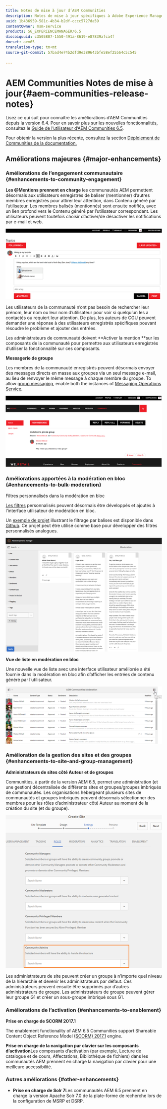```yaml
---
title: Notes de mise à jour d’AEM Communities
description: Notes de mise à jour spécifiques à Adobe Experience Manager 6.5 Communities.
uuid: 1b436959-581c-4b34-b2df-cccc5727da59
contentOwner: msm-service
products: SG_EXPERIENCEMANAGER/6.5
discoiquuid: c3505807-1550-491a-8619-e87839afca4f
docset: aem65
translation-type: tm+mt
source-git-commit: 57bad4e74b2dfd9e389643bfe58ef25564c5c545

---
```



# AEM Communities Notes de mise à jour{#aem-communities-release-notes}

Lisez ce qui suit pour connaître les améliorations d’AEM Communities depuis la version 6.4. Pour en savoir plus sur les nouvelles fonctionnalités, consultez le [Guide de l’utilisateur d’AEM Communities 6.5](https://helpx.adobe.com/experience-manager/6-4/communities/user-guide.html).

Pour obtenir la version la plus récente, consultez la section [Déploiement de Communities de la documentation.](https://helpx.adobe.com/in/experience-manager/6-4/help/communities/deploy-communities.html#LatestReleases)

## Améliorations majeures {#major-enhancements}

### Améliorations de l’engagement communautaire {#enhancements-to-community-engagement}

**Les @Mentions prennent en charge** les communautés AEM permettent désormais aux utilisateurs enregistrés de baliser (mentionner) d’autres membres enregistrés pour attirer leur attention, dans Contenu généré par l’utilisateur. Les membres balisés (mentionnés) sont ensuite notifiés, avec un lien profond vers le Contenu généré par l’utilisateur correspondant. Les utilisateurs peuvent toutefois choisir d’activer/de désactiver les notifications par e-mail et web.

![Prise en charge des mentions @](assets/at-mentions.png)

Les utilisateurs de la communauté n’ont pas besoin de rechercher leur prénom, leur nom ou leur nom d’utilisateur pour voir si quelqu’un les a contactés ou requiert leur attention. De plus, les auteurs de CGU peuvent demander une réponse à des utilisateurs enregistrés spécifiques pouvant résoudre le problème et ajouter des entrées.

Les administrateurs de communauté doivent **Activer la mention **sur les composants de la communauté pour permettre aux utilisateurs enregistrés d’utiliser la fonctionnalité sur ces composants.

**Messagerie de groupe** 

Les membres de la communauté enregistrés peuvent désormais envoyer des messages directs en masse aux groupes via un seul message e-mail, au lieu de renvoyer le même message à chaque membre du groupe. To allow [group messaging](/help/communities/configure-messaging.md), enable both the instances of [Messaging Operations Service](/help/communities/messaging.md#group-messaging).

![Message de groupe](assets/group-messaging.png)

### Améliorations apportées à la modération en bloc {#enhancements-to-bulk-moderation}

Filtres personnalisés dans la modération en bloc

[Les filtres](/help/communities/moderation.md#custom-filters) personnalisés peuvent désormais être développés et ajoutés à l’interface utilisateur de modération en bloc.

Un [exemple de projet](https://github.com/Adobe-Marketing-Cloud/aem-communities-extensions/tree/master/aem-communities-moderation-filter) illustrant le filtrage par balises est disponible dans [Github](https://github.com/Adobe-Marketing-Cloud/aem-communities-extensions/tree/master/aem-communities-moderation-filter). Ce projet peut être utilisé comme base pour développer des filtres personnalisés analogues.

![Filtres personnalisés](assets/custom-tag-filter.png)

**Vue de liste en modération en bloc** 

Une nouvelle vue de liste avec une interface utilisateur améliorée a été fournie dans la modération en bloc afin d’afficher les entrées de contenu généré par l’utilisateur.

![Modération en bloc en mode liste](assets/list-view-moderation.png)

### Amélioration de la gestion des sites et des groupes {#enhancements-to-site-and-group-management}

**Administrateurs de sites côté Auteur et de groupes** 

Communities, à partir de la version AEM 6.5, permet une administration (et une gestion) décentralisée de différents sites et groupes/groupes imbriqués de communautés. Les organisations hébergeant plusieurs sites de communautés et groupes imbriqués peuvent désormais sélectionner des membres pour les rôles d’administrateur côté Auteur au moment de la création du site (et du groupe).

![Administrateur du site](assets/site-admin.png)

Les administrateurs de site peuvent créer un groupe à n’importe quel niveau de la hiérarchie et devenir les administrateurs par défaut. Ces administrateurs peuvent ensuite être supprimés par d’autres administrateurs de groupe. Les administrateurs de groupe peuvent gérer leur groupe G1 et créer un sous-groupe imbriqué sous G1.

### Améliorations de l’activation {#enhancements-to-enablement}

**Prise en charge de SCORM 2017.1** 

The enablement functionality of AEM 6.5 Communities support Shareable Content Object Reference Model [(SCORM) 2017.1](https://rusticisoftware.com/blog/scorm-engine-2017-released/) engine.

**Prise en charge de la navigation par clavier sur les composants d’activation**Les composants d’activation (par exemple, Lecture de catalogue et de cours, Affectations, Bibliothèque de fichiers) dans les communautés AEM prennent en charge la navigation par clavier pour une meilleure accessibilité.

### Autres améliorations {#other-enhancements}

* **Prise en charge de Solr 7**Les communautés AEM 6.5 prennent en charge la version Apache Solr 7.0 de la plate-forme de recherche lors de la configuration de MSRP et DSRP.
